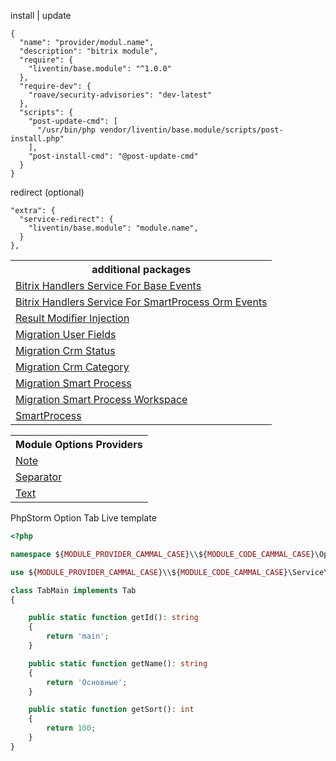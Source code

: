 install | update
```
{
  "name": "provider/modul.name",
  "description": "bitrix module",
  "require": {
    "liventin/base.module": "^1.0.0"
  },
  "require-dev": {
    "roave/security-advisories": "dev-latest"
  },
  "scripts": {
    "post-update-cmd": [
      "/usr/bin/php vendor/liventin/base.module/scripts/post-install.php"
    ],
    "post-install-cmd": "@post-update-cmd"
  }
}
```
redirect (optional)
```
"extra": {
  "service-redirect": {
    "liventin/base.module": "module.name",
  }
},
```

<table>
<tr>
<th>additional packages</th>
</tr>
<tr>
<td>
<a href="https://github.com/Liventin/base.module.handlers">Bitrix Handlers Service For Base Events</a>
</td>
</tr>
<tr>
<td>
<a href="https://github.com/Liventin/base.module.handlers.smartprocess.orm">Bitrix Handlers Service For SmartProcess Orm Events</a>
</td>
</tr>
<tr>
<tr>
<td>
<a href="https://github.com/Liventin/base.module.result.modifier.injection">Result Modifier Injection</a>
</td>
</tr>
<tr>
<td>
<a href="https://github.com/Liventin/base.module.migration.userfields">Migration User Fields</a>
</td>
</tr>
<tr>
<td>
<a href="https://github.com/Liventin/base.module.migration.crmstatus">Migration Crm Status</a>
</td>
</tr>
<tr>
<td>
<a href="https://github.com/Liventin/base.module.migration.crmcategory">Migration Crm Category</a>
</td>
</tr>
<tr>
<td>
<a href="https://github.com/Liventin/base.module.migration.smart.process">Migration Smart Process</a>
</td>
</tr>
<tr>
<tr>
<td>
<a href="https://github.com/Liventin/base.module.migration.smart.process.workspace">Migration Smart Process Workspace</a>
</td>
</tr>
<tr>
<td>
<a href="https://github.com/Liventin/base.module.smartprocess">SmartProcess</a>
</td>
</tr>
</table>

<table>
<tr>
<th>Module Options Providers</th>
</tr>
<tr>
<td>
<a href="https://github.com/Liventin/base.module.options.provider.note">Note</a>
</td>
</tr>
<tr>
<td>
<a href="https://github.com/Liventin/base.module.options.provider.separator">Separator</a>
</td>
</tr>
<tr>
<td>
<a href="https://github.com/Liventin/base.module.options.provider.text">Text</a>
</td>
</tr>
</table>

PhpStorm Option Tab Live template
```php
<?php

namespace ${MODULE_PROVIDER_CAMMAL_CASE}\\${MODULE_CODE_CAMMAL_CASE}\Options;

use ${MODULE_PROVIDER_CAMMAL_CASE}\\${MODULE_CODE_CAMMAL_CASE}\Service\Options\Tab;

class TabMain implements Tab
{

    public static function getId(): string
    {
        return 'main';
    }

    public static function getName(): string
    {
        return 'Основные';
    }

    public static function getSort(): int
    {
        return 100;
    }
}
```
